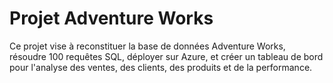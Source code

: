 # Projet Adventure Works

Ce projet vise à reconstituer la base de données Adventure Works, résoudre 100 requêtes SQL, déployer sur Azure, et créer un tableau de bord pour l'analyse des ventes, des clients, des produits et de la performance.
